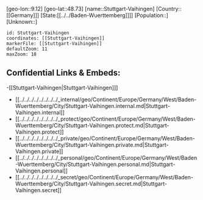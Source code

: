 ﻿---
location: [48.73,9.12]
mapzoom: [7,12] 
mapmarker: city 
type: City
tags:
- geo/City


SpocWebEntityId: 34637
isDeleted: false
confidential: public

---
[geo-lon::9.12]
[geo-lat::48.73]
[name::Stuttgart-Vaihingen]
[Country::[[Germany]]]
[State:[[../../Baden-Wuerttemberg]]]]
[Population::]
[Unknown::]


```leaflet
id: Stuttgart-Vaihingen
coordinates: [[Stuttgart-Vaihingen]]
markerFile: [[Stuttgart-Vaihingen]]
defaultZoom: 11 
maxZoom: 18
```


## Confidential Links & Embeds: 
-[[Stuttgart-Vaihingen|Stuttgart-Vaihingen]]] 
- [[../../../../../../../../_internal/geo/Continent/Europe/Germany/West/Baden-Wuerttemberg/City/Stuttgart-Vaihingen.internal.md|Stuttgart-Vaihingen.internal]] 
- [[../../../../../../../../_protect/geo/Continent/Europe/Germany/West/Baden-Wuerttemberg/City/Stuttgart-Vaihingen.protect.md|Stuttgart-Vaihingen.protect]] 
- [[../../../../../../../../_private/geo/Continent/Europe/Germany/West/Baden-Wuerttemberg/City/Stuttgart-Vaihingen.private.md|Stuttgart-Vaihingen.private]] 
- [[../../../../../../../../_personal/geo/Continent/Europe/Germany/West/Baden-Wuerttemberg/City/Stuttgart-Vaihingen.personal.md|Stuttgart-Vaihingen.personal]] 
- [[../../../../../../../../_secret/geo/Continent/Europe/Germany/West/Baden-Wuerttemberg/City/Stuttgart-Vaihingen.secret.md|Stuttgart-Vaihingen.secret]] 
